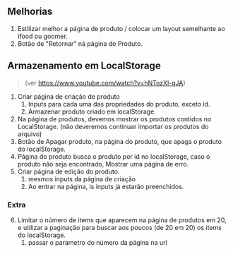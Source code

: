 ## Melhorias

1. Estilizar melhor a página de produto / colocar um layout semelhante ao ifood ou goomer.
2. Botão de "Retornar" ná página do Produto.

## Armazenamento em LocalStorage

> (ver https://www.youtube.com/watch?v=hNTozXl-qJA)

1. Criar página de criação de produto
   1. Inputs para cada uma das propriedades do produto, exceto id.
   2. Armazenar produto criado em localStorage.
2. Na página de produtos, devemos mostrar os produtos contidos no LocalStorage. (não deveremos continuar importar os produtos do arquivo)
3. Botão de Apagar produto, na página do produto, que apaga o produto do localStorage.
4. Página do produto busca o produto por id no localStorage, caso o produto não seja encontrado, Mostrar uma página de erro.
5. Criar página de edição do produto.
   1. mesmos inputs da página de criação
   2. Ao entrar na página, is inputs já estarão preenchidos.

### Extra

6. Limitar o número de items que aparecem na página de produtos em 20, e utilizar a paginação para buscar aos poucos (de 20 em 20) os items do localStorage.
   1. passar o parametro do número da página na url
